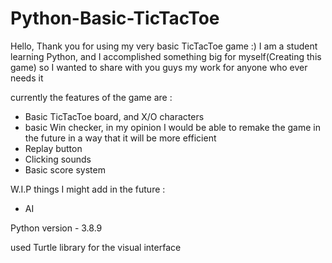 # Python-Basic-TicTacToe
Hello, Thank you for using my very basic TicTacToe game :)
I am a student learning Python, and I accomplished something big for myself(Creating this game) so I wanted to share with you guys my work for anyone who ever needs it

currently the features of the game are :
* Basic TicTacToe board, and X/O characters
* basic Win checker, in my opinion I would be able to remake the game in the future in a way that it will be more efficient 
* Replay button
* Clicking sounds
* Basic score system

W.I.P things I might add in the future :
* AI

Python version - 3.8.9

used Turtle library for the visual interface

